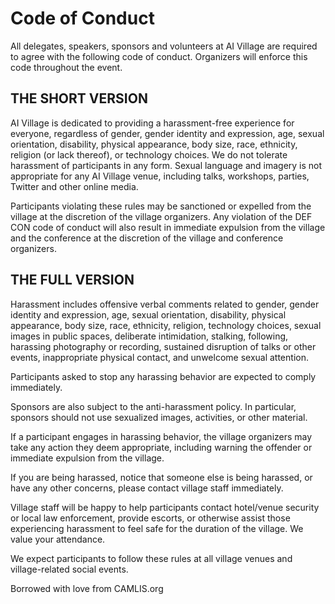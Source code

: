 
# Code of Conduct

All delegates, speakers, sponsors and volunteers at AI Village are required to agree with the following code of conduct. Organizers will enforce this code throughout the event.

## THE SHORT VERSION

AI Village is dedicated to providing a harassment-free experience for everyone, regardless of gender, gender identity and expression, age, sexual orientation, disability, physical appearance, body size, race, ethnicity, religion (or lack thereof), or technology choices. We do not tolerate harassment of participants in any form. Sexual language and imagery is not appropriate for any AI Village venue, including talks, workshops, parties, Twitter and other online media.

Participants violating these rules may be sanctioned or expelled from the village at the discretion of the village organizers. Any violation of the DEF CON code of conduct will also result in immediate expulsion from the village and the conference at the discretion of the village and conference organizers.


## THE FULL VERSION

Harassment includes offensive verbal comments related to gender, gender identity and expression, age, sexual orientation, disability, physical appearance, body size, race, ethnicity, religion, technology choices, sexual images in public spaces, deliberate intimidation, stalking, following, harassing photography or recording, sustained disruption of talks or other events, inappropriate physical contact, and unwelcome sexual attention.

Participants asked to stop any harassing behavior are expected to comply immediately.

Sponsors are also subject to the anti-harassment policy. In particular, sponsors should not use sexualized images, activities, or other material.

If a participant engages in harassing behavior, the village organizers may take any action they deem appropriate, including warning the offender or immediate expulsion from the village.

If you are being harassed, notice that someone else is being harassed, or have any other concerns, please contact village staff immediately.

Village staff will be happy to help participants contact hotel/venue security or local law enforcement, provide escorts, or otherwise assist those experiencing harassment to feel safe for the duration of the village. We value your attendance.

We expect participants to follow these rules at all village venues and village-related social events.

Borrowed with love from CAMLIS.org
